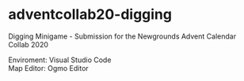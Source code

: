 # adventcollab20-digging
Digging Minigame - Submission for the Newgrounds Advent Calendar Collab 2020

Enviroment: Visual Studio Code\
Map Editor: Ogmo Editor
